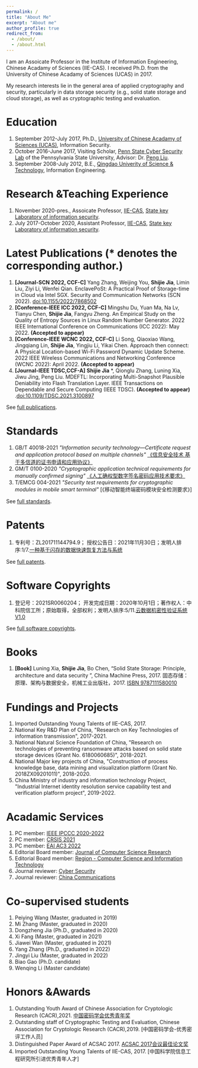 ```yaml
---
permalink: /
title: "About Me"
excerpt: "About me"
author_profile: true
redirect_from: 
  - /about/
  - /about.html
---
```



I am an Assoicate Professor in the Institute of Information Engineering, Chinese Acadamy of Sciences (IIE-CAS). I received Ph.D. from the University of Chinese Acadamy of Sciences (UCAS) in 2017. 

My research interests lie in the general area of applied cryptography and security, particularly in data storage security (e.g., solid state storage and cloud storage), as well as cryptographic testing and evaluation.


Education
======
1. September 2012-July 2017, Ph.D., [University of Chinese Acadamy of Sciences (UCAS)](https://www.ucas.ac.cn/), Information Security.
1. October 2016-June 2017, Visiting Scholar, [Penn State Cyber Security Lab](https://s2.ist.psu.edu/) of the Pennsylvania State University, Advisor: Dr. [Peng Liu](https://s2.ist.psu.edu/pliu/).
1. September 2008-July 2012, B.E., [Qingdao Univerity of Science & Technology](https://www.qust.edu.cn/), Information Engineering. 

Research &Teaching Experience
======
1. November 2020-pres., Assoicate Professor, [IIE-CAS](http://www.iie.ac.cn/), [State key Laboratory of information security](http://sklois.iie.cas.cn/).
1. July 2017-October 2020, Assistant Professor, [IIE-CAS](http://www.iie.ac.cn/), [State key Laboratory of information security](http://sklois.iie.cas.cn/).


Latest Publications (\* denotes the corresponding author.)
======
1. **[Journal-SCN 2022, CCF-C]** Yang Zhang, Weijing You, **Shijie Jia**, Limin Liu, Ziyi Li, Wenfei Qian. EnclavePoSt: A Practical Proof of Storage-time in Cloud via Intel SGX. Security and Communication Networks (SCN 2022). [doi:10.1155/2022/7868502](https://doi.org/10.1155/2022/7868502) 
1. **[Conference-IEEE ICC 2022, CCF-C]** Mingshu Du, Yuan Ma, Na Lv, Tianyu Chen, **Shijie Jia**, Fangyu Zheng. An Empirical Study on the Quality of Entropy Sources in Linux Random Number Generator. 2022 IEEE International Conference on Communications (ICC 2022): May 2022. **(Accepted to appear)** 
1. **[Conference-IEEE WCNC 2022, CCF-C]** Li Song, Qiaoxiao Wang, Jingqiang Lin, **Shijie Jia**, Yingjiu Li, Yikai Chen. Approach then connect: A Physical Location-based Wi-Fi Password Dynamic Update Scheme. 2022 IEEE Wireless Communications and Networking Conference (WCNC 2022): April 2022. **(Accepted to appear)** 
1. **[Journal-IEEE TDSC,CCF-A]** **Shijie Jia** *, Qionglu Zhang, Luning Xia, Jiwu Jing, Peng Liu. MDEFTL: Incorporating Multi-Snapshot Plausible Deniability into Flash Translation Layer. IEEE Transactions on Dependable and Secure Computing (IEEE TDSC). **(Accepted to appear)** .[doi:10.1109/TDSC.2021.3100897](https://ieeexplore.ieee.org/document/9502511)

See [full publications](/full-publications/).

Standards
======
1. GB/T 40018-2021 *"Information security technology—Certificate request and application protocol based on multiple channels"* [《信息安全技术 基于多信道的证书申请和应用协议》](http://openstd.samr.gov.cn/bzgk/gb/newGbInfo?hcno=BE06BC25AF2EC422E3858B8555E56DAF)
1. GM/T 0100-2020 *"Cryptographic application technical requirements for manually confirmed signing"* [《人工确权型数字签名密码应用技术要求》](http://www.gmbz.org.cn/main/viewfile/20210627120440023807.html)
1. T/EMCG 004-2021 *"Security test requirements for cryptographic modules in mobile smart terminal"* [《移动智能终端密码模块安全检测要求》]

See [full standards](/standards/).

Patents
======
1. 专利号：ZL201711144794.9； 授权公告日：2021年11月30日；发明人排序:1/7.[一种基于闪存的数据快速恢复方法与系统](https://www.cnipa.gov.cn/col/col1510/index.html)

See [full patents](/patents/).

Software Copyrights
======
1. 登记号：2021SR0060204； 开发完成日期：2020年10月1日；著作权人：中科院信工所；原始取得，全部权利；发明人排序:5/11.[云数据机密性验证系统V1.0]()

See [full software copyrights](/Softwarecopyright/).


Books
======
1. **[Book]** Luning Xia, **Shijie Jia**, Bo Chen, “Solid State Storage: Principle, architecture and data security ”, China Machine Press, 2017. 固态存储：原理、架构与数据安全，机械工业出版社，2017. [ISBN 9787111580010](http://www.hzcourse.com/web/refbook/detail/7235/216)


Fundings and Projects
======
1.  Imported Outstanding Young Talents of IIE-CAS, 2017.
1.  National Key R&D Plan of China, "Research on Key Technologies of information transmission", 2017-2021.
1.  National Natural Science Foundation of China, "Research on technologies of preventing ransomware attacks based on solid state storage devices (Grant No. 6180060685)", 2018-2021.
1.  National Major key projects of China, "Construction of process knowledge base, data mining and visualization platform (Grant No. 2018ZX09201011)", 2018-2020.  
1.  China Ministry of industry and information technology Project, "Industrial Internet identity resolution service capability test and verification platform project", 2019-2022. 



Acadamic Services
======
1. PC member: [IEEE IPCCC 2020-2022](https://www.ipccc.org/ipccc2022/main.php?page=2)
1. PC member: [CRSIS 2021](https://www.crisis-2021.com/program-committee/)
1. PC member: [EAI AC3 2022](https://ac3-conference.eai-conferences.org/2022/technical-program-committee/)
1. Editorial Board member: [Journal of Computer Science Research](https://ojs.bilpublishing.com/index.php/jcsr/about/editorialTeam)
1. Editorial Board member: [Region - Computer Science and Information Technology](https://region.enpress-publisher.com/index.php/CSIT/about/editorialTeam)
1. Journal reviewer: [Cyber Security](https://cybersecurity.springeropen.com/)
1. Journal reviewer: [China Communications](http://www.cic-chinacommunications.cn/EN/volumn/home.shtml)

Co-supervised students
======
1. Peiying Wang (Master, graduated in 2019)
1. Mi Zhang (Master, graduated in 2020)
1. Dongzheng Jia (Ph.D., graduated in 2020)
1. Xi Fang (Master, graduated in 2021)
1. Jiawei Wan (Master, graduated in 2021)
1. Yang Zhang (Ph.D., graduated in 2022)
1. Jingyi Liu (Master, graduated in 2022)
1. Biao Gao (Ph.D. candidate)
1. Wenqing Li (Master candidate)

Honors &Awards 
======
1. Outstanding Youth Award of Chinese Association for Cryptologic Research (CACR),2021.  [中国密码学会优秀青年奖](https://www.cacrnet.org.cn/site/content/1100.html)
1. Outstanding staff of Cryptographic Testing and Evaluation, Chinese Association for Cryptologic Research (CACR),2019.  [中国密码学会-优秀密评工作人员]
1. Distinguished Paper Award of ACSAC 2017.  [ACSAC 2017会议最佳论文奖](https://www.acsac.org/archive/)
1. Imported Outstanding Young Talents of IIE-CAS, 2017.  [中国科学院信息工程研究所引进优秀青年人才]